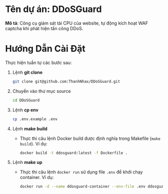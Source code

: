 # Tên dự án: DDoSGuard

**Mô tả**: Công cụ giám sát tải CPU của website, tự động kích hoạt WAF captcha khi phát hiện tấn công DDoS.

# Hướng Dẫn Cài Đặt

Thực hiện tuần tự các bước sau:

1. Lệnh **git clone**

   ```bash
   git clone git@github.com:ThanhNhax/DDoSGuard.git
   ```

2. Chuyển vào thư mục source

   ```bash
   cd DDoSGuard
   ```

3. Lệnh **cp env**

   ```bash
   cp .env.example .env
   ```

4. Lệnh **make build**

   - Thực thi câu lệnh Docker build được định nghĩa trong Makefile (`make build`). Ví dụ:

     ```bash
     docker build -t ddosguard:latest -f Dockerfile .
     ```

5. Lệnh **make up**

   - Thực thi câu lệnh `docker run` sử dụng file `.env` để khởi chạy container. Ví dụ:

     ```bash
     docker run -d --name ddosguard-container --env-file .env ddosguard:latest
     ```

